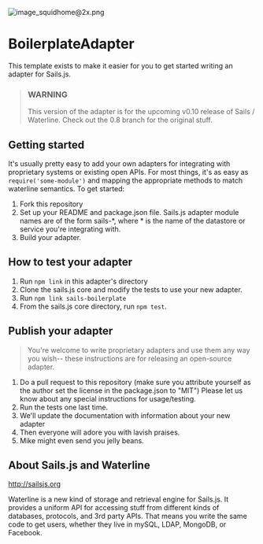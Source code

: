 ![image_squidhome@2x.png](http://i.imgur.com/RIvu9.png) 

# BoilerplateAdapter

This template exists to make it easier for you to get started writing an adapter for Sails.js.

> ### WARNING
>
> This version of the adapter is for the upcoming v0.10 release of Sails / Waterline.
> Check out the 0.8 branch for the original stuff.


## Getting started
It's usually pretty easy to add your own adapters for integrating with proprietary systems or existing open APIs.  For most things, it's as easy as `require('some-module')` and mapping the appropriate methods to match waterline semantics.  To get started:

1. Fork this repository
2. Set up your README and package.json file.  Sails.js adapter module names are of the form sails-*, where * is the name of the datastore or service you're integrating with.
3. Build your adapter.

## How to test your adapter
1. Run `npm link` in this adapter's directory
2. Clone the sails.js core and modify the tests to use your new adapter.
3. Run `npm link sails-boilerplate`
4. From the sails.js core directory, run `npm test`.

## Publish your adapter

> You're welcome to write proprietary adapters and use them any way you wish--
> these instructions are for releasing an open-source adapter.

1. Do a pull request to this repository (make sure you attribute yourself as the author set the license in the package.json to "MIT")  Please let us know about any special instructions for usage/testing. 
2. Run the tests one last time.
3. We'll update the documentation with information about your new adapter
4. Then everyone will adore you with lavish praises.
5. Mike might even send you jelly beans.


## About Sails.js and Waterline
http://sailsjs.org

Waterline is a new kind of storage and retrieval engine for Sails.js.  It provides a uniform API for accessing stuff from different kinds of databases, protocols, and 3rd party APIs.  That means you write the same code to get users, whether they live in mySQL, LDAP, MongoDB, or Facebook.

